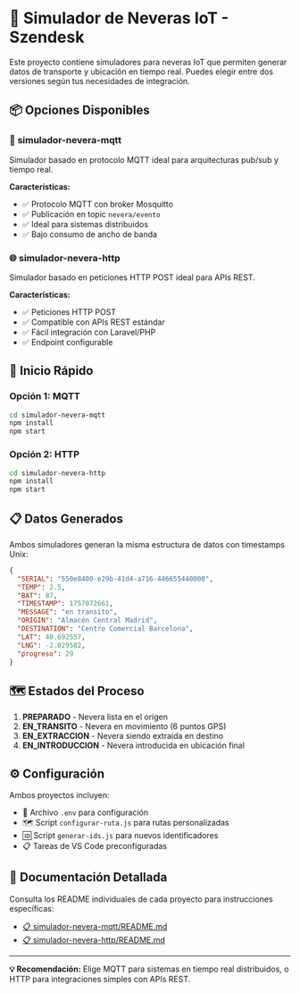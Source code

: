 # 🧊 Simulador de Neveras IoT - Szendesk

Este proyecto contiene simuladores para neveras IoT que permiten generar datos de transporte y ubicación en tiempo real. Puedes elegir entre dos versiones según tus necesidades de integración.

## 📦 Opciones Disponibles

### 🔌 **simulador-nevera-mqtt**
Simulador basado en protocolo MQTT ideal para arquitecturas pub/sub y tiempo real.

**Características:**
- ✅ Protocolo MQTT con broker Mosquitto
- ✅ Publicación en topic `nevera/evento`
- ✅ Ideal para sistemas distribuidos
- ✅ Bajo consumo de ancho de banda

### 🌐 **simulador-nevera-http**
Simulador basado en peticiones HTTP POST ideal para APIs REST.

**Características:**
- ✅ Peticiones HTTP POST
- ✅ Compatible con APIs REST estándar
- ✅ Fácil integración con Laravel/PHP
- ✅ Endpoint configurable

## 🚀 Inicio Rápido

### Opción 1: MQTT
```bash
cd simulador-nevera-mqtt
npm install
npm start
```

### Opción 2: HTTP
```bash
cd simulador-nevera-http
npm install
npm start
```

## 📋 Datos Generados

Ambos simuladores generan la misma estructura de datos con timestamps Unix:

```json
{
  "SERIAL": "550e8400-e29b-41d4-a716-446655440000",
  "TEMP": 2.5,
  "BAT": 87,
  "TIMESTAMP": 1757072661,
  "MESSAGE": "en transito",
  "ORIGIN": "Almacén Central Madrid",
  "DESTINATION": "Centro Comercial Barcelona",
  "LAT": 40.692557,
  "LNG": -2.029582,
  "progreso": 29
}
```

## 🗺️ Estados del Proceso

1. **PREPARADO** - Nevera lista en el origen
2. **EN_TRANSITO** - Nevera en movimiento (6 puntos GPS)
3. **EN_EXTRACCION** - Nevera siendo extraída en destino
4. **EN_INTRODUCCION** - Nevera introducida en ubicación final

## ⚙️ Configuración

Ambos proyectos incluyen:
- 📝 Archivo `.env` para configuración
- 🗺️ Script `configurar-ruta.js` para rutas personalizadas
- 🆔 Script `generar-ids.js` para nuevos identificadores
- 📋 Tareas de VS Code preconfiguradas

## 📖 Documentación Detallada

Consulta los README individuales de cada proyecto para instrucciones específicas:
- [📋 simulador-nevera-mqtt/README.md](./simulador-nevera-mqtt/README.md)
- [📋 simulador-nevera-http/README.md](./simulador-nevera-http/README.md)

---

**💡 Recomendación:** Elige MQTT para sistemas en tiempo real distribuidos, o HTTP para integraciones simples con APIs REST.
